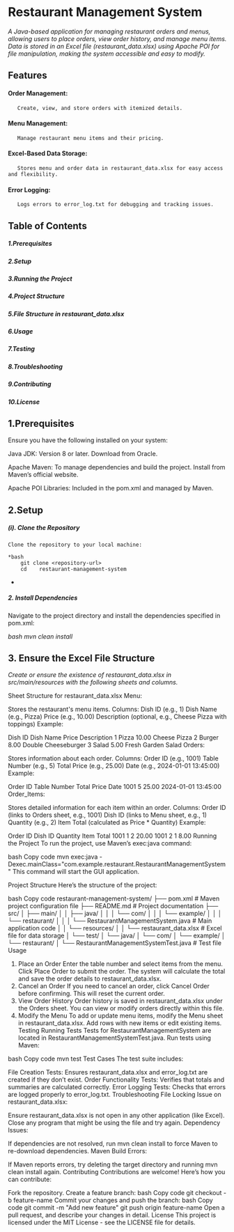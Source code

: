 # Restaurant Management System

*A Java-based application for managing restaurant orders and menus, allowing users to place orders, view order history, and manage menu items. Data is stored in an Excel file (restaurant_data.xlsx) using Apache POI for file manipulation, making the system accessible and easy to modify.*

## Features

#### Order Management:
       Create, view, and store orders with itemized details.

#### Menu Management:
       Manage restaurant menu items and their pricing.

#### Excel-Based Data Storage: 
       Stores menu and order data in restaurant_data.xlsx for easy access and flexibility.

#### Error Logging: 
       Logs errors to error_log.txt for debugging and tracking issues.

## Table of Contents

##### 1.Prerequisites

##### 2.Setup

##### 3.Running the Project

##### 4.Project Structure

##### 5.File Structure in restaurant_data.xlsx

##### 6.Usage

##### 7.Testing

##### 8.Troubleshooting

##### 9.Contributing

##### 10.License

## 1.Prerequisites

Ensure you have the following installed on your system:

  Java JDK: Version 8 or later. Download from Oracle.

  Apache Maven: To manage dependencies and build the project. Install from Maven’s official website.

  Apache POI Libraries: Included in the pom.xml and managed by Maven.


## 2.Setup

##### (i). Clone the Repository
    Clone the repository to your local machine:

    *bash
        git clone <repository-url>
        cd    restaurant-management-system
*
##### 2. Install Dependencies

Navigate to the project directory and install the dependencies specified in pom.xml:

  *bash
      mvn clean install*
      
## 3. Ensure the Excel File Structure

*Create or ensure the existence of restaurant_data.xlsx in src/main/resources with the following sheets and columns.*

Sheet Structure for restaurant_data.xlsx
Menu:

Stores the restaurant's menu items.
Columns:
Dish ID (e.g., 1)
Dish Name (e.g., Pizza)
Price (e.g., 10.00)
Description (optional, e.g., Cheese Pizza with toppings)
Example:

Dish ID	Dish Name	Price	Description
1	Pizza	10.00	Cheese Pizza
2	Burger	8.00	Double Cheeseburger
3	Salad	5.00	Fresh Garden Salad
Orders:

Stores information about each order.
Columns:
Order ID (e.g., 1001)
Table Number (e.g., 5)
Total Price (e.g., 25.00)
Date (e.g., 2024-01-01 13:45:00)
Example:

Order ID	Table Number	Total Price	Date
1001	5	25.00	2024-01-01 13:45:00
Order_Items:

Stores detailed information for each item within an order.
Columns:
Order ID (links to Orders sheet, e.g., 1001)
Dish ID (links to Menu sheet, e.g., 1)
Quantity (e.g., 2)
Item Total (calculated as Price * Quantity)
Example:

Order ID	Dish ID	Quantity	Item Total
1001	1	2	20.00
1001	2	1	8.00
Running the Project
To run the project, use Maven’s exec:java command:

bash
Copy code
mvn exec:java -Dexec.mainClass="com.example.restaurant.RestaurantManagementSystem"
This command will start the GUI application.

Project Structure
Here’s the structure of the project:

bash
Copy code
restaurant-management-system/
├── pom.xml                         # Maven project configuration file
├── README.md                       # Project documentation
├── src/
│   ├── main/
│   │   ├── java/
│   │   │   └── com/
│   │   │       └── example/
│   │   │           └── restaurant/
│   │   │               └── RestaurantManagementSystem.java # Main application code
│   │   └── resources/
│   │       └── restaurant_data.xlsx # Excel file for data storage
│   └── test/
│       └── java/
│           └── com/
│               └── example/
│                   └── restaurant/
│                       └── RestaurantManagementSystemTest.java # Test file
Usage
1. Place an Order
Enter the table number and select items from the menu.
Click Place Order to submit the order. The system will calculate the total and save the order details to restaurant_data.xlsx.
2. Cancel an Order
If you need to cancel an order, click Cancel Order before confirming. This will reset the current order.
3. View Order History
Order history is saved in restaurant_data.xlsx under the Orders sheet. You can view or modify orders directly within this file.
4. Modify the Menu
To add or update menu items, modify the Menu sheet in restaurant_data.xlsx. Add rows with new items or edit existing items.
Testing
Running Tests
Tests for RestaurantManagementSystem are located in RestaurantManagementSystemTest.java. Run tests using Maven:

bash
Copy code
mvn test
Test Cases
The test suite includes:

File Creation Tests: Ensures restaurant_data.xlsx and error_log.txt are created if they don’t exist.
Order Functionality Tests: Verifies that totals and summaries are calculated correctly.
Error Logging Tests: Checks that errors are logged properly to error_log.txt.
Troubleshooting
File Locking Issue on restaurant_data.xlsx:

Ensure restaurant_data.xlsx is not open in any other application (like Excel).
Close any program that might be using the file and try again.
Dependency Issues:

If dependencies are not resolved, run mvn clean install to force Maven to re-download dependencies.
Maven Build Errors:

If Maven reports errors, try deleting the target directory and running mvn clean install again.
Contributing
Contributions are welcome! Here’s how you can contribute:

Fork the repository.
Create a feature branch:
bash
Copy code
git checkout -b feature-name
Commit your changes and push the branch:
bash
Copy code
git commit -m "Add new feature"
git push origin feature-name
Open a pull request, and describe your changes in detail.
License
This project is licensed under the MIT License - see the LICENSE file for details.
